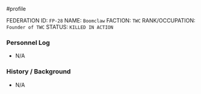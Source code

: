 #profile 

FEDERATION ID: `FP-28`
NAME: `Boomclaw`
FACTION: `TWC`
RANK/OCCUPATION: `Founder of TWC`
STATUS: `KILLED IN ACTION`

### Personnel Log
- N/A

### History / Background
- N/A
